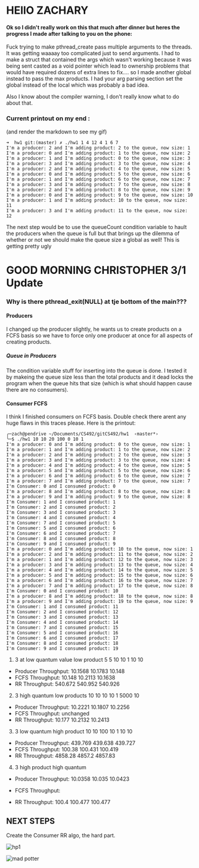 # HEllO ZACHARY

#### Ok so I didn't really work on this that much after dinner but heres the progress I made after talking to you on the phone:

Fuck trying to make pthread_create pass multiple arguments to the threads. It was getting waaaay too complicated just to send arguments. I had to make a struct that contained the args which wasn't working because it was being sent casted as a void pointer which lead to ownership problems that would have required dozens of extra lines to fix.... so I made another global instead to pass the max products. I had your arg parsing section set the global instead of the local which was probably a bad idea.

Also I know about the compiler warning, I don't really know what to do about that.



### Current printout on my end :

(and render the markdown to see my gif)
~~~
➜  hw1 git:(master) ✗ ./hw1 1 4 12 4 1 6 7
I'm a producer: 2 and I'm adding product: 2 to the queue, now size: 1
I'm a producer: 0 and I'm adding product: 1 to the queue, now size: 2
I'm a producer: 1 and I'm adding product: 0 to the queue, now size: 3
I'm a producer: 3 and I'm adding product: 3 to the queue, now size: 4
I'm a producer: 2 and I'm adding product: 4 to the queue, now size: 5
I'm a producer: 0 and I'm adding product: 5 to the queue, now size: 6
I'm a producer: 1 and I'm adding product: 6 to the queue, now size: 7
I'm a producer: 3 and I'm adding product: 7 to the queue, now size: 8
I'm a producer: 2 and I'm adding product: 8 to the queue, now size: 9
I'm a producer: 0 and I'm adding product: 9 to the queue, now size: 10
I'm a producer: 1 and I'm adding product: 10 to the queue, now size: 11
I'm a producer: 3 and I'm adding product: 11 to the queue, now size: 12
~~~

The next step would be to use the queueCount condition variable to hault the producers when the queue is full but that brings up the dilemma of whether or not we should make the queue size a global as well! This is getting pretty ugly


# GOOD MORNING CHRISTOPHER 3/1 Update

### Why is there pthread_exit(NULL) at tje bottom of the main???

#### Producers
I changed up the producer slightly, he wants us to create products on a FCFS basis so we have to force only one producer at once for all aspects of creating products.
##### Queue in Producers
The condition variable stuff for inserting into the queue is done. I tested it by makeing the queue size less than the total products and it dead locks the program when the queue hits that size (which is what should happen cause there are no consumers).

#### Consumer FCFS
I think I finished consumers on FCFS basis. Double check there arent any huge flaws in this traces please. Here is the printout:
~~~
╭─zach@pendrive ~/Documents/CS492/gitCS492/hw1  ‹master*›
╰─$ ./hw1 10 10 20 100 0 10 1
I'm a producer: 0 and I'm adding product: 0 to the queue, now size: 1
I'm a producer: 1 and I'm adding product: 1 to the queue, now size: 2
I'm a producer: 2 and I'm adding product: 2 to the queue, now size: 3
I'm a producer: 3 and I'm adding product: 3 to the queue, now size: 4
I'm a producer: 4 and I'm adding product: 4 to the queue, now size: 5
I'm a producer: 5 and I'm adding product: 5 to the queue, now size: 6
I'm a producer: 6 and I'm adding product: 6 to the queue, now size: 7
I'm a producer: 7 and I'm adding product: 7 to the queue, now size: 7
I'm Consumer: 0 and I consumed product: 0
I'm a producer: 8 and I'm adding product: 8 to the queue, now size: 8
I'm a producer: 9 and I'm adding product: 9 to the queue, now size: 8
I'm Consumer: 1 and I consumed product: 1
I'm Consumer: 2 and I consumed product: 2
I'm Consumer: 3 and I consumed product: 3
I'm Consumer: 4 and I consumed product: 4
I'm Consumer: 7 and I consumed product: 5
I'm Consumer: 5 and I consumed product: 6
I'm Consumer: 6 and I consumed product: 7
I'm Consumer: 8 and I consumed product: 8
I'm Consumer: 9 and I consumed product: 9
I'm a producer: 0 and I'm adding product: 10 to the queue, now size: 1
I'm a producer: 2 and I'm adding product: 11 to the queue, now size: 2
I'm a producer: 1 and I'm adding product: 12 to the queue, now size: 3
I'm a producer: 3 and I'm adding product: 13 to the queue, now size: 4
I'm a producer: 4 and I'm adding product: 14 to the queue, now size: 5
I'm a producer: 5 and I'm adding product: 15 to the queue, now size: 6
I'm a producer: 6 and I'm adding product: 16 to the queue, now size: 7
I'm a producer: 7 and I'm adding product: 17 to the queue, now size: 8
I'm Consumer: 0 and I consumed product: 10
I'm a producer: 8 and I'm adding product: 18 to the queue, now size: 8
I'm a producer: 9 and I'm adding product: 19 to the queue, now size: 9
I'm Consumer: 1 and I consumed product: 11
I'm Consumer: 2 and I consumed product: 12
I'm Consumer: 3 and I consumed product: 13
I'm Consumer: 4 and I consumed product: 14
I'm Consumer: 7 and I consumed product: 15
I'm Consumer: 5 and I consumed product: 16
I'm Consumer: 6 and I consumed product: 17
I'm Consumer: 8 and I consumed product: 18
I'm Consumer: 9 and I consumed product: 19
~~~

1. 3 at low quantum value low product
5 5 10 10 1 10 10
  * Producer Throughput:
    10.1568
    10.1783
    10.148
  * FCFS Throughput:
    10.148
    10.2113
    10.1638
  * RR Throughput:
    540.672
    540.952
    540.926
2. 3 high quantum low products
  10 10 10 10 1 5000 10
  * Producer Throughput:
    10.2221
    10.1807
    10.2256
  * FCFS Throughput:
    unchanged
  * RR Throughput:
   10.177
   10.2132
   10.2413

3. 3 low quantum high product
  10 10 100 10 1 10 10
  * Producer Throughput:
    439.769
    439.638
    439.727
  * FCFS Throughput:
    100.38
    100.431
    100.419
  * RR Throughput:
    4858.28
    4857.2
    4857.83
4. 3 high product high quantum
  * Producer Throughput:
    10.0358
    10.035
    10.0423
  * FCFS Throughput:

  * RR Throughput:
  100.4
  100.477
  100.477


## NEXT STEPS
Create the Consumer RR algo, the hard part.

![hp1](https://media.giphy.com/media/Cipj5jNsyTcxG/giphy.gif)

![mad potter](https://media.giphy.com/media/FWankyZyB90Ji/giphy.gif)
